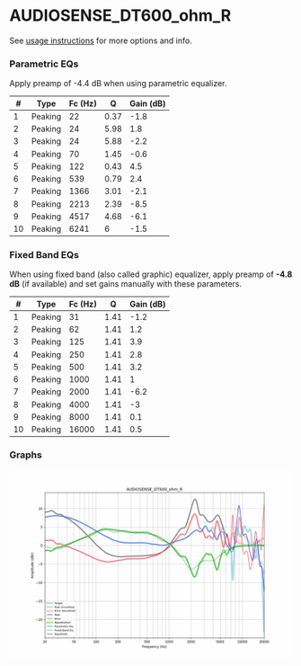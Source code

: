# AUDIOSENSE_DT600_ohm_R
See [usage instructions](https://github.com/jaakkopasanen/AutoEq#usage) for more options and info.

### Parametric EQs
Apply preamp of -4.4 dB when using parametric equalizer.

|   # | Type    |   Fc (Hz) |    Q |   Gain (dB) |
|-----|---------|-----------|------|-------------|
|   1 | Peaking |        22 | 0.37 |        -1.8 |
|   2 | Peaking |        24 | 5.98 |         1.8 |
|   3 | Peaking |        24 | 5.88 |        -2.2 |
|   4 | Peaking |        70 | 1.45 |        -0.6 |
|   5 | Peaking |       122 | 0.43 |         4.5 |
|   6 | Peaking |       539 | 0.79 |         2.4 |
|   7 | Peaking |      1366 | 3.01 |        -2.1 |
|   8 | Peaking |      2213 | 2.39 |        -8.5 |
|   9 | Peaking |      4517 | 4.68 |        -6.1 |
|  10 | Peaking |      6241 | 6    |        -1.5 |

### Fixed Band EQs
When using fixed band (also called graphic) equalizer, apply preamp of **-4.8 dB** (if available) and set gains manually with these parameters.

|   # | Type    |   Fc (Hz) |    Q |   Gain (dB) |
|-----|---------|-----------|------|-------------|
|   1 | Peaking |        31 | 1.41 |        -1.2 |
|   2 | Peaking |        62 | 1.41 |         1.2 |
|   3 | Peaking |       125 | 1.41 |         3.9 |
|   4 | Peaking |       250 | 1.41 |         2.8 |
|   5 | Peaking |       500 | 1.41 |         3.2 |
|   6 | Peaking |      1000 | 1.41 |         1   |
|   7 | Peaking |      2000 | 1.41 |        -6.2 |
|   8 | Peaking |      4000 | 1.41 |        -3   |
|   9 | Peaking |      8000 | 1.41 |         0.1 |
|  10 | Peaking |     16000 | 1.41 |         0.5 |

### Graphs
![](./AUDIOSENSE_DT600_ohm_R.png)
